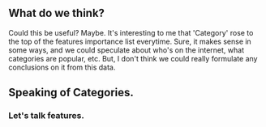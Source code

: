## What do we think?
Could this be useful? Maybe. It's interesting to me that 'Category' rose to the top of the features importance list everytime. Sure, it makes sense in some ways, and we could speculate about who's on the internet, what categories are popular, etc. But, I don't think we could really formulate any conclusions on it from this data. 

## Speaking of Categories.
### Let's talk features.
